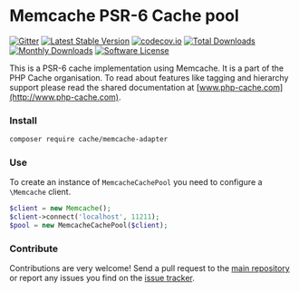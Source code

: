 # Memcache PSR-6 Cache pool 
[![Gitter](https://badges.gitter.im/php-cache/cache.svg)](https://gitter.im/php-cache/cache?utm_source=badge&utm_medium=badge&utm_campaign=pr-badge)
[![Latest Stable Version](https://poser.pugx.org/cache/memcache-adapter/v/stable)](https://packagist.org/packages/cache/memcache-adapter)
[![codecov.io](https://codecov.io/github/php-cache/memcache-adapter/coverage.svg?branch=master)](https://codecov.io/github/php-cache/memcache-adapter?branch=master)
[![Total Downloads](https://poser.pugx.org/cache/memcache-adapter/downloads)](https://packagist.org/packages/cache/memcache-adapter)
[![Monthly Downloads](https://poser.pugx.org/cache/memcache-adapter/d/monthly.png)](https://packagist.org/packages/cache/memcache-adapter)
[![Software License](https://img.shields.io/badge/license-MIT-brightgreen.svg?style=flat-square)](LICENSE)

This is a PSR-6 cache implementation using Memcache. It is a part of the PHP Cache organisation. To read about 
features like tagging and hierarchy support please read the shared documentation at [www.php-cache.com](http://www.php-cache.com). 

### Install

```bash
composer require cache/memcache-adapter
```

### Use

To create an instance of `MemcacheCachePool` you need to configure a `\Memcache` client. 

```php
$client = new Memcache();
$client->connect('localhost', 11211);
$pool = new MemcacheCachePool($client);
```

### Contribute

Contributions are very welcome! Send a pull request to the [main repository](https://github.com/php-cache/cache) or 
report any issues you find on the [issue tracker](http://issues.php-cache.com).
